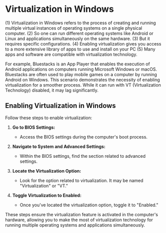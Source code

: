 # Virtualization in Windows

(1) Virtualization in Windows refers to the process of creating and running multiple virtual instances of operating systems on a single physical computer. 
(2) So one can run different operating systems like Android or Linux and applications simultaneously on the same hardware.
(3) But it requires specific configurations.
(4) Enabling virtualization gives you access to a more extensive library of apps to use and install on your PC
(5) Many apps and software are compatible with virtualization technology. 

For example, Bluestacks is an App Player that enables the execution of Android applications on computers running Microsoft Windows or macOS. Bluestacks are often used to play mobile games on a computer by running Android on Windows. 
This scenario demonstrates the necessity of enabling virtualization for a smoother process.
While it can run with VT (Virtualization Technology) disabled, it may lag significantly.

## Enabling Virtualization in Windows

Follow these steps to enable virtualization:

1. **Go to BIOS Settings:**
   - Access the BIOS settings during the computer's boot process.

2. **Navigate to System and Advanced Settings:**
   - Within the BIOS settings, find the section related to advanced settings.

3. **Locate the Virtualization Option:**
   - Look for the option related to virtualization. It may be named "Virtualization" or "VT."

4. **Toggle Virtualization to Enabled:**
   - Once you've located the virtualization option, toggle it to "Enabled."

These steps ensure the virtualization feature is activated in the computer's hardware, allowing you to make the most of virtualization technology for running multiple operating systems and applications simultaneously.
